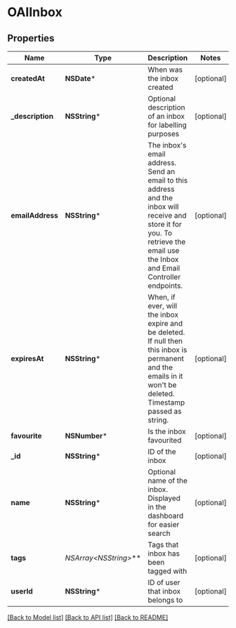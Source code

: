 # OAIInbox

## Properties
Name | Type | Description | Notes
------------ | ------------- | ------------- | -------------
**createdAt** | **NSDate*** | When was the inbox created | [optional] 
**_description** | **NSString*** | Optional description of an inbox for labelling purposes | [optional] 
**emailAddress** | **NSString*** | The inbox&#39;s email address. Send an email to this address and the inbox will receive and store it for you. To retrieve the email use the Inbox and Email Controller endpoints. | [optional] 
**expiresAt** | **NSString*** | When, if ever, will the inbox expire and be deleted. If null then this inbox is permanent and the emails in it won&#39;t be deleted. Timestamp passed as string. | [optional] 
**favourite** | **NSNumber*** | Is the inbox favourited | [optional] 
**_id** | **NSString*** | ID of the inbox | [optional] 
**name** | **NSString*** | Optional name of the inbox. Displayed in the dashboard for easier search | [optional] 
**tags** | **NSArray&lt;NSString*&gt;*** | Tags that inbox has been tagged with | [optional] 
**userId** | **NSString*** | ID of user that inbox belongs to | [optional] 

[[Back to Model list]](../README.md#documentation-for-models) [[Back to API list]](../README.md#documentation-for-api-endpoints) [[Back to README]](../README.md)


